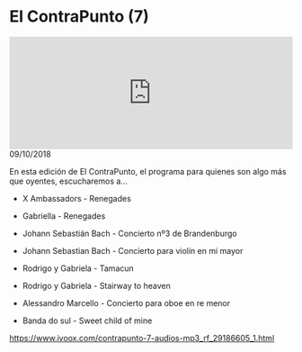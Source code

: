 # El ContraPunto (7)
<iframe id='audio_88903085' frameborder='0' allowfullscreen='' scrolling='no' height='200' style='width:100%;' src='https://www.ivoox.com/player_ej_29186605_6_1.html' loading='lazy'></iframe>09/10/2018

En esta edición de El ContraPunto, el programa para quienes son algo más que oyentes, escucharemos a... 

 - X Ambassadors - Renegades

 - Gabriella - Renegades

 - Johann Sebastián Bach - Concierto nº3 de Brandenburgo

 - Johann Sebastian Bach - Concierto para violín en mi mayor

 - Rodrigo y Gabriela - Tamacun

 - Rodrigo y Gabriela - Stairway to heaven

 - Alessandro Marcello - Concierto para oboe en re menor

 - Banda do sul - Sweet child of mine

https://www.ivoox.com/contrapunto-7-audios-mp3_rf_29186605_1.html
